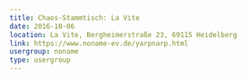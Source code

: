 ```yaml
---
title: Chaos-Stammtisch: La Vite
date: 2016-10-06
location: La Vite, Bergheimerstraße 23, 69115 Heidelberg
link: https://www.noname-ev.de/yarpnarp.html
usergroup: noname
type: usergroup
---
```

